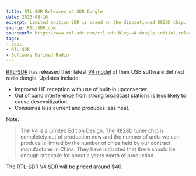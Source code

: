 ```yaml
---
title: RTL-SDR Releases V4 SDR Dongle
date: 2023-08-16
excerpt: Limited edition SDR is based on the discontinued R828D chip.
source: RTL-SDR.com
sourceurl: https://www.rtl-sdr.com/rtl-sdr-blog-v4-dongle-initial-release/
tags:
- post
- RTL-SDR
- Software Defined Radio
---
```

[RTL-SDR](https://www.rtl-sdr.com/) has released their latest [V4 model](https://www.rtl-sdr.com/rtl-sdr-blog-v4-dongle-initial-release/) of their USB software defined radio dongle. Updates include:
- Improved HF reception with use of built-in upconverter.
- Out of band interference from strong broadcast stations is less likely to cause desensitization.
- Consumes less current and produces less heat.

Note:
>The V4 is a Limited Edition Design. The R828D tuner chip is completely out of production now and the number of units we can produce is limited by the number of chips held by our contract manufacturer in China. They have indicated that there should be enough stockpile for about a years worth of production.

The RTL-SDR V4 SDR will be priced around $40.